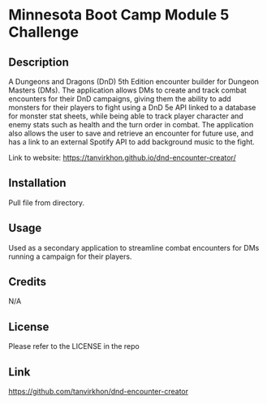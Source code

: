 # Minnesota Boot Camp Module 5 Challenge

## Description

A Dungeons and Dragons (DnD) 5th Edition encounter builder for Dungeon Masters (DMs). The application allows DMs to create and track combat encounters for their DnD campaigns, giving them the ability to add monsters for their players to fight using a DnD 5e API linked to a database for monster stat sheets, while being able to track player character and enemy stats such as health and the turn order in combat. The application also allows the user to save and retrieve an encounter for future use, and has a link to an external Spotify API to add background music to the fight.

Link to website: https://tanvirkhon.github.io/dnd-encounter-creator/

## Installation

Pull file from directory.

## Usage

Used as a secondary application to streamline combat encounters for DMs running a campaign for their players.

## Credits

N/A

## License

Please refer to the LICENSE in the repo

## Link

https://github.com/tanvirkhon/dnd-encounter-creator


